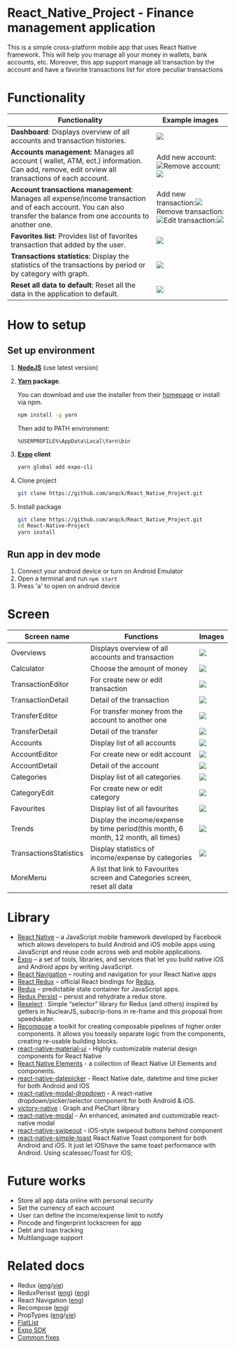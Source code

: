 # React_Native_Project - Finance management application
This is a simple cross-platform mobile app that uses React Native framework. This will help you manage all your money in wallets, bank accounts, etc. Moreover, this app support manage all transaction by the account and have a favorite transactions list for store peculiar transactions

# Functionality
| Functionality| Example images|
|---|---|
|**Dashboard**: Displays overview of all accounts and transaction histories.|![](https://github.com/anqck/React_Native_Project/blob/ReadmeUpdate/readme/Overviews.gif)|
|**Accounts management**: Manages all account ( wallet, ATM, ect.) information. Can add, remove, edit orview all transactions of each account.|Add new account: ![](https://raw.githubusercontent.com/anqck/React_Native_Project/ReadmeUpdate/readme/AddAccount.gif)Remove account:![](https://raw.githubusercontent.com/anqck/React_Native_Project/ReadmeUpdate/readme/RemoveAccount.gif)|
|**Account transactions management**: Manages all expense/income transaction and of each account. You can also transfer the balance from one accounts to another one.|Add new transaction:![](https://raw.githubusercontent.com/anqck/React_Native_Project/ReadmeUpdate/readme/AddTransition.gif)Remove transaction:![](https://raw.githubusercontent.com/anqck/React_Native_Project/ReadmeUpdate/readme/RemoveTransaction.gif)Edit transaction:![](https://raw.githubusercontent.com/anqck/React_Native_Project/ReadmeUpdate/readme/EditTrans.gif)|
|**Favorites list**: Provides list of favorites transaction that added by the user.|![](https://raw.githubusercontent.com/anqck/React_Native_Project/ReadmeUpdate/readme/Fav.gif)|
|**Transactions statistics**: Display the statistics of the transactions by period or by category with graph.|![](https://raw.githubusercontent.com/anqck/React_Native_Project/ReadmeUpdate/readme/EditTrans.gif)|
|**Reset all data to default**: Reset all the data in the application to default.|![](https://raw.githubusercontent.com/anqck/React_Native_Project/ReadmeUpdate/readme/ResetData.gif)|

# How to setup
## Set up environment

1. **[NodeJS](https://nodejs.org/en/)** (use latest version)

1. **[Yarn](https://yarnpkg.com/en/) package**.

   You can download and use the installer from their [homepage](https://yarnpkg.com/en/docs/install#windows-stable) or install via npm.

   ```sh
   npm install -g yarn
   ```

   Then add to PATH environment:

   ```
   %USERPROFILE%\AppData\Local\Yarn\bin
   ```

1. **[Expo](https://expo.io/) client**

   ```sh
   yarn global add expo-cli
   ```

1. Clone project

   ```sh
   git clone https://github.com/anqck/React_Native_Project.git
   ```

1. Install package

   ```sh
   git clone https://github.com/anqck/React_Native_Project.git
   cd React-Native-Project
   yarn install
   ```

## Run app in dev mode

1. Connect your android device or turn on Android Emulator
2. Open a terminal and run `npm start`
3. Press 'a' to open on android device

# Screen
|Screen name | Functions | Images|
|---|---|---|
|Overviews|Displays overview of all accounts and transaction|![](https://raw.githubusercontent.com/anqck/React_Native_Project/ReadmeUpdate/readme/Screen/Overviews.PNG)|
|Calculator|Choose the amount of money|![](https://raw.githubusercontent.com/anqck/React_Native_Project/ReadmeUpdate/readme/Screen/Cal.PNG)|
|TransactionEditor| For create new or edit transaction|![](https://raw.githubusercontent.com/anqck/React_Native_Project/ReadmeUpdate/readme/Screen/TransEdit.PNG)|
|TransactionDetail|Detail of the transaction|![](https://raw.githubusercontent.com/anqck/React_Native_Project/ReadmeUpdate/readme/Screen/TransDetail.PNG)|
|TransferEditor| For transfer money from the account to another one|![](https://raw.githubusercontent.com/anqck/React_Native_Project/ReadmeUpdate/readme/Screen/TransferEdit.PNG)|
|TransferDetail|Detail of the transfer|![](https://raw.githubusercontent.com/anqck/React_Native_Project/ReadmeUpdate/readme/Screen/TransferDetail.PNG)|
|Accounts| Display list of all accounts|![](https://raw.githubusercontent.com/anqck/React_Native_Project/ReadmeUpdate/readme/Screen/Accounts.PNG)|
|AccountEditor|For create new or edit account|![](https://raw.githubusercontent.com/anqck/React_Native_Project/ReadmeUpdate/readme/Screen/AccountEdit.PNG)|
|AccountDetail|Detail of the account|![](https://raw.githubusercontent.com/anqck/React_Native_Project/ReadmeUpdate/readme/Screen/AccountDetail.PNG)|
|Categories| Display list of all categories|![](https://raw.githubusercontent.com/anqck/React_Native_Project/ReadmeUpdate/readme/Screen/Categories.PNG)|
|CategoryEdit|For create new or edit category|![](https://raw.githubusercontent.com/anqck/React_Native_Project/ReadmeUpdate/readme/Screen/CategorieEdit.PNG)|
|Favourites|Display list of all favourites|![](https://raw.githubusercontent.com/anqck/React_Native_Project/ReadmeUpdate/readme/Screen/Fav.PNG)|
|Trends| Display the income/expense by time period(this month, 6 month, 12 month, all times)|![](https://raw.githubusercontent.com/anqck/React_Native_Project/ReadmeUpdate/readme/ResetData.gif)|
|TransactionsStatistics| Display statistics of income/expense by categories|![](https://raw.githubusercontent.com/anqck/React_Native_Project/ReadmeUpdate/readme/Screen/Trends.PNG)|
|MoreMenu|A list that link to Favourites screen and Categories screen, reset all data||

# Library
- [React Native](https://facebook.github.io/react-native/) – a JavaScript mobile framework developed by Facebook which allows developers to build Android and iOS mobile apps using JavaScript and reuse code across web and mobile applications.
- [Expo](https://docs.expo.io) – a set of tools, libraries, and services that let you build native iOS and Android apps by writing JavaScript.
- [React Navigation](https://reactnavigation.org) – routing and navigation for your React Native apps
- [React Redux](https://github.com/reduxjs/react-redux) – official React bindings for [Redux](http://redux.js.org).
- [Redux](http://redux.js.org) – predictable state container for JavaScript apps.
- [Redux Persist](https://github.com/rt2zz/redux-persist) – persist and rehydrate a redux store.
- [Reselect](https://github.com/rt2zz/redux-persist) : Simple “selector” library for Redux (and others) inspired by getters in NuclearJS, subscrip-tions in re-frame and this proposal from speedskater.
- [Recompose](https://github.com/rt2zz/redux-persist) a toolkit for creating composable pipelines of higher order components. It allows you toeasily separate logic from the components, creating re-usable building blocks.
- [react-native-material-ui](https://github.com/xotahal/react-native-material-ui) - Highly customizable material design components for React Native
- [React Native Elements](https://github.com/dabit3/React-Native-Elements) - a collection of React Native UI Elements and components.
- [react-native-datepicker](https://github.com/xgfe/react-native-datepicker) - React Native date, datetime and time picker for both Android and IOS
- [react-native-modal-dropdown](https://github.com/sohobloo/react-native-modal-dropdown) - A react-native dropdown/picker/selector component for both Android & iOS.
- [victory-native](https://github.com/sohobloo/react-native-modal-dropdown) : Graph and PieChart library
- [react-native-modal](https://github.com/react-native-community/react-native-modal) - An enhanced, animated and customizable react-native modal
- [react-native-swipeout](https://github.com/dancormier/react-native-swipeout) - iOS-style swipeout buttons behind component
- [react-native-simple-toast](https://github.com/xgfe/react-native-simple-toast) React Native Toast component for both Android and iOS. It just let iOShave the same toast performance with Android. Using scalessec/Toast for iOS;

# Future works
- Store all app data online with personal security
- Set the currency of each account
- User can define the income/expense limit to notify
- Pincode and fingerprint lockscreen for app
- Debt and loan tracking
- Multilanguage support


# Related docs

- Redux ([eng](https://medium.com/backticks-tildes/setting-up-a-redux-project-with-create-react-app-e363ab2329b8)/[vie](https://viblo.asia/p/chuong-2-ung-dung-redux-dau-tien-cua-ban-07LKXA8JZV4))
- ReduxPerisst ([eng](https://medium.com/async-la/redux-persist-your-state-7ad346c4dd07)) ([eng](https://github.com/rt2zz/redux-persist))
- React Navigation ([eng](https://medium.com/async-la/a-stately-guide-to-react-navigation-with-redux-1f90c872f96e))
- Recompose ([eng](https://viblo.asia/p/recompose-library-for-react-bWrZn1ovKxw))
- PropTypes ([eng](https://reactjs.org/docs/typechecking-with-proptypes.html)/[vie](https://viblo.asia/p/react-proptypes-khai-bao-kieu-du-lieu-cho-component-naQZR1aPKvx))
- [FlatList](https://medium.com/react-native-development/how-to-use-the-flatlist-component-react-native-basics-92c482816fe6)
- [Expo SDK](https://docs.expo.io/versions/latest/sdk)
- [Common fixes](CommonFix.md)
